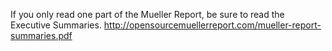If you only read one part of the Mueller Report, be sure to read the Executive Summaries.
http://opensourcemuellerreport.com/mueller-report-summaries.pdf
